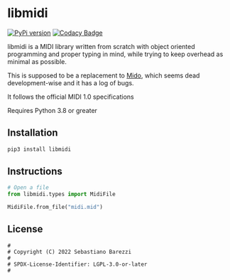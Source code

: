# libmidi

[![PyPi version](https://img.shields.io/pypi/v/libmidi)](https://pypi.org/project/libmidi/)
[![Codacy Badge](https://app.codacy.com/project/badge/Grade/dd2f2a04bd6c4165b3e6ea361df9cfa5)](https://www.codacy.com/gh/SebaUbuntu/libmidi/dashboard?utm_source=github.com&amp;utm_medium=referral&amp;utm_content=SebaUbuntu/libmidi&amp;utm_campaign=Badge_Grade)

libmidi is a MIDI library written from scratch with object oriented programming and proper typing in mind, while trying to keep overhead as minimal as possible.

This is supposed to be a replacement to [Mido](https://pypi.org/project/mido/), which seems dead development-wise and it has a log of bugs.

It follows the official MIDI 1.0 specifications

Requires Python 3.8 or greater

## Installation

```sh
pip3 install libmidi
```

## Instructions
```python
# Open a file
from libmidi.types import MidiFile

MidiFile.from_file("midi.mid")
```

## License

```
#
# Copyright (C) 2022 Sebastiano Barezzi
#
# SPDX-License-Identifier: LGPL-3.0-or-later
#
```
